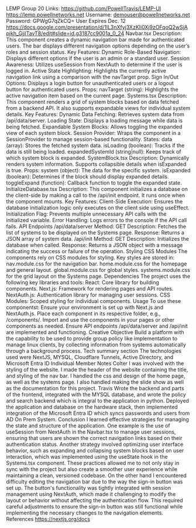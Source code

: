 LEMP
Group 20
Links:
https://github.com/PowellTravis/LEMP-UI 
https://lemp.powellnetworks.net 
Username: demouser@powellnetworks.net
Password: GPWgG7qZkCQ=
User Expires Dec. 12
https://docs.google.com/presentation/d/1lL3nXfyj3XzKIi0Xj9zOFqoQ2wSjApjkh_GjjITavT8/edit#slide=id.g3187cc9001a_0_24
Navbar.tsx
Description:
This component creates a dynamic navigation bar made for authenticated users. The bar displays different navigation options depending on the user’s roles and session status.
Key Features:
Dynamic Role-Based Navigation: Displays different options if the user is an admin or a standard user.
Session Awareness: Utilizes useSession from NextAuth to determine if the user is logged in.
Active State Highlighting: Highlights the currently active navigation link using a comparison with the navTarget prop.
Sign In/Out Options: Displays a login button for unauthenticated users or a logout button for authenticated users.
Props:
navTarget (string): Highlights the active navigation item based on the current page.
Systems.tsx
Description:
This component renders a grid of system blocks based on data fetched from a backend API. It also supports expandable views for individual system details.
Key Features:
Dynamic Data Fetching: Retrieves system data from /api/data/server.
Loading State: Displays a loading message while data is being fetched.
Expandable System Blocks: Allows toggling the expanded view of each system block.
Session Provider: Wraps the component in a SessionProvider to manage session-based functionality.
States:
data (array): Stores the fetched system data.
isLoading (boolean): Tracks if the data is still being loaded.
expandedSystemId (string|null): Keeps track of which system block is expanded.
SystemBlock.tsx
Description:
Dynamically renders system information.
Supports collapsible details when isExpanded is true.
Props:
system (object): The data for the specific system.
isExpanded (boolean): Determines if the block should display expanded details.
toggleExpand (function): Callback function to toggle the expanded state.
InitializeDatabase.tsx
Description:
This component initializes a database on the client-side by making a call to the /api/init endpoint. It runs once when the component mounts.
Key Features:
Client-Side Execution: Ensures the database initialization logic only executes on the client side using useEffect.
Initialization Flag: Prevents multiple unnecessary API calls with the initialized variable.
Error Handling: Logs errors to the console if the API call fails.
API Endpoints
/api/data/server
Method: GET
Description: Fetches the list of systems to be displayed on the Systems page.
Response: Returns a JSON array of system data.
/api/init
Method: GET
Description: Initializes the database when called.
Response: Returns a JSON object with a message indicating the success or failure of the operation.
Styling
CSS Modules
The components rely on CSS modules for styling. Key styles are stored in:
nav.module.css for the navigation bar.
home.module.css for the homepage and general layout.
global.module.css for global styles.
systems.module.css for the grid layout on the Systems page.
Dependencies
The project uses the following key libraries and tools:
React: Core library for building components.
Next.js: Framework for rendering pages and API routes.
NextAuth.js: Authentication library for managing user sessions.
CSS Modules: Scoped styling for individual components.
Usage
To use these componentst:
Ensure your environment is set up with Next.js and NextAuth.js.
Place each component in its respective folder, e.g., /components/.
Import and use the components in your pages or other components as needed.
Ensure API endpoints /api/data/server and /api/init are implemented and functioning.
Creative Objective
Build a platform with the capability to be used to provide group policy like implementation to manage linux clients, by collecting information from systems automatically through a background process.
Tech summary section
The technologies used were NextJS, MYSQL, Cloudflare Tunnels, Active Directory, and Microsoft Entra ID
Individual Member Notes
Colter
I was involved with the styling of the website. I made the header of the website containing the title, and styling of the nav bar. I handled the css and design of the home page, as well as the systems page. I also handled making the slide show as well as the documentation for this project. 
Travis
Wrote the backend and parts of the frontend, integrated with the MYSQL database, and wrote the policy and search backend which is integral to the application in python. Deployed the application and database on the hardware stack, then implemented integration of the Microsoft Entra ID which syncs passwords and users from AD On Prem System.
Conclusion
 I learned effective strategies for managing the state and structure of the application. One example is the use of useSession from NextAuth in the Navbar.tsx to manage user sessions, ensuring that users are shown the correct navigation links based on their authentication status. Another strategy involved optimizing user interface behavior, such as expanding and collapsing system blocks based on user interaction, which was implemented using the useState hook in the Systems.tsx component. These practices allowed me to not only stay in sync with the project but also create a smoother user experience while maintaining a clean, versioned codebase. On the other hand I encountered difficulty editing the navigation bar due to the way the sign-in button was set up. The button's functionality was tightly integrated with session management using NextAuth, which made it challenging to modify the layout or behavior without affecting the authentication flow. This required careful adjustments to ensure the sign-in button was still functional while implementing the necessary changes to the navigation elements.
References
https://nextjs.org/docs

